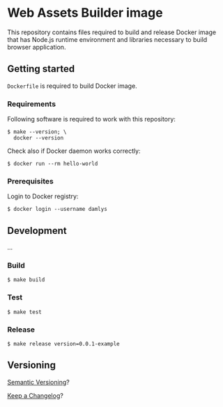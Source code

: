 Web Assets Builder image
===

This repository contains files required to build and release
Docker image that has Node.js runtime environment and libraries 
necessary to build browser application.

## Getting started

`Dockerfile` is required to build Docker image.

### Requirements

Following software is required to work with this repository:

```
$ make --version; \
  docker --version
```

Check also if Docker daemon works correctly:

```
$ docker run --rm hello-world
```

### Prerequisites

Login to Docker registry:

```
$ docker login --username damlys
```

## Development

...

### Build

```
$ make build
```

### Test

```
$ make test
```

### Release

```
$ make release version=0.0.1-example
```

## Versioning

[Semantic Versioning](http://semver.org/)?

[Keep a Changelog](https://keepachangelog.com/)?
